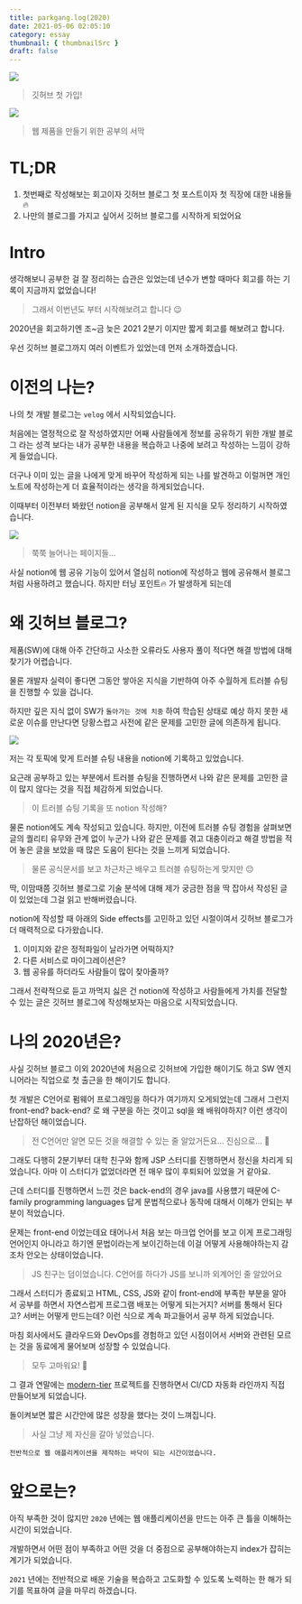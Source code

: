 ```yaml
---
title: parkgang.log(2020)
date: 2021-05-06 02:05:10
category: essay
thumbnail: { thumbnailSrc }
draft: false
---
```


![](./images/2020-retrospective/1.png)

> 깃허브 첫 가입!

![](./images/2020-retrospective/2.png)

> 웹 제품을 만들기 위한 공부의 서막

# TL;DR

1. 첫번째로 작성해보는 회고이자 깃허브 블로그 첫 포스트이자 첫 직장에 대한 내용들 🔥
1. 나만의 블로그를 가지고 싶어서 깃허브 블로그를 시작하게 되었어요

# Intro

생각해보니 공부한 걸 잘 정리하는 습관은 있었는데 년수가 변할 때마다 회고를 하는 기록이 지금까지 없었습니다!

> 그래서 이번년도 부터 시작해보려고 합니다 😉

2020년을 회고하기엔 조~금 늦은 2021 2분기 이지만 짧게 회고를 해보려고 합니다.

우선 깃허브 블로그까지 여러 이벤트가 있었는데 먼저 소개하겠습니다.

# 이전의 나는?

나의 첫 개발 블로그는 `velog` 에서 시작되었습니다.

처음에는 열정적으로 잘 작성하였지만 어째 사람들에게 정보를 공유하기 위한 개발 블로그 라는 성격 보다는 내가 공부한 내용을 복습하고 나중에 보려고 작성하는 느낌이 강하게 들었습니다.

더구나 이미 있는 글을 나에게 맞게 바꾸어 작성하게 되는 나를 발견하고 이럴꺼면 개인 노트에 작성하는게 더 효율적이라는 생각을 하게되었습니다.

이때부터 이전부터 봐왔던 notion을 공부해서 알게 된 지식을 모두 정리하기 시작하였습니다.

![](./images/2020-retrospective/3.png)

> 쭉쭉 늘어나는 페이지들...

사실 notion에 웹 공유 기능이 있어서 열심히 notion에 작성하고 웹에 공유해서 블로그 처럼 사용하려고 했습니다. 하지만 터닝 포인트🔥 가 발생하게 되는데

# 왜 깃허브 블로그?

제품(SW)에 대해 아주 간단하고 사소한 오류라도 사용자 풀이 적다면 해결 방법에 대해 찾기가 어렵습니다.

물론 개발자 실력이 좋다면 그동안 쌓아온 지식을 기반하여 아주 수월하게 트러블 슈팅을 진행할 수 있을 겁니다.

하지만 깊은 지식 없이 SW가 `돌아가는 것에 치중` 하여 학습된 상태로 예상 하지 못한 새로운 이슈를 만난다면 당황스럽고 사전에 같은 문제를 고민한 글에 의존하게 됩니다.

![](./images/2020-retrospective/4.png)

저는 각 토픽에 맞게 트러블 슈팅 내용을 notion에 기록하고 있었습니다.

요근래 공부하고 있는 부분에서 트러블 슈팅을 진행하면서 나와 같은 문제를 고민한 글이 많지 않다는 것을 직접 체감하게 되었습니다.

> 이 트러블 슈팅 기록을 또 notion 작성해?

물론 notion에도 계속 작성되고 있습니다. 하지만, 이전에 트러블 슈팅 경험을 살펴보면 글의 퀄리티 유무와 관계 없이 누군가 나와 같은 문제를 겪고 대충이라고 해결 방법을 적어 놓은 글을 보았을 때 많은 도움이 된다는 것을 느끼게 되었습니다.

> 물론 공식문서를 보고 차근차근 배우고 트러블 슈팅하는게 맞지만 😔

딱, 이맘때쯤 깃허브 블로그로 기술 분석에 대해 제가 궁금한 점을 딱 잡아서 작성된 글이 있었는데 그걸 읽고 반해버렸습니다.

notion에 작성할 때 아래의 Side effects를 고민하고 있던 시절이여서 깃허브 블로그가 더 매력적으로 다가왔습니다.

1. 이미지와 같은 정적파일이 날라가면 어떡하지?
1. 다른 서비스로 마이그레이션은?
1. 웹 공유를 하더라도 사람들이 많이 찾아줄까?

그래서 전략적으로 듣고 까먹지 싫은 건 notion에 작성하고 사람들에게 가치를 전달할 수 있는 글은 깃허브 블로그에 작성해보자는 마음으로 시작되었습니다.

# 나의 2020년은?

사실 깃허브 블로그 이외 2020년에 처음으로 깃허브에 가입한 해이기도 하고 SW 엔지니어라는 직업으로 첫 출근을 한 해이기도 합니다.

첫 개발은 C언어로 펌웨어 프로그래밍을 하다가 여기까지 오게되었는데 그래서 그런지 front-end? back-end? 로 왜 구분을 하는 것이고 sql을 왜 배워야하지? 이런 생각이 난잡하던 해이었습니다.

> 전 C언어만 알면 모든 것을 해결할 수 있는 줄 알았거든요... 진심으로... 🥴

그래도 다행히 2분기부터 대학 친구와 함께 JSP 스터디를 진행하면서 정신을 차리게 되었습니다. 아마 이 스터디가 없었더라면 전 매우 많이 후퇴되어 있었을 거 같아요.

근데 스터디를 진행하면서 느낀 것은 back-end의 경우 java를 사용헀기 때문에 C-family programming languages 답게 문법적으로나 동작에 대해서 이해가 안되는 부분이 적었습니다.

문제는 front-end 이었는데요 태어나서 처음 보는 마크업 언어를 보고 이게 프로그래밍 언어인지 아니라고 하기엔 문법이라는게 보이긴하는데 이걸 어떻게 사용해야하는지 감조차 안오는 상태이었습니다.

> JS 친구는 덤이었습니다. C언어를 하다가 JS를 보니까 외계어인 줄 알았어요

그래서 스터디가 종료되고 HTML, CSS, JS와 같이 front-end에 부족한 부분을 알아서 공부를 하면서 자연스럽게 프로그램 배포는 어떻게 되는거지? 서버를 통해서 된다고? 서버는 어떻게 만드는데? 이런 식으로 계속 파고들어서 공부 하게 되었습니다.

마침 회사에서도 클라우드와 DevOps를 경험하고 있던 시점이어서 서버와 관련된 모르는 것을 동료에게 물어보며 성장할 수 있었습니다.

> 모두 고마워요! 🥰

그 결과 연말에는 [modern-tier](https://github.com/parkgang/modern-tier) 프로젝트를 진행하면서 CI/CD 자동화 라인까지 직접 만들어보게 되었습니다.

돌이켜보면 짧은 시간안에 많은 성장을 했다는 것이 느껴집니다.

> 사실 그냥 제 자신을 갈아 넣었습니다.

```
전반적으로 웹 애플리케이션을 제작하는 바닥이 되는 시간이었습니다.
```

# 앞으로는?

아직 부족한 것이 많지만 `2020` 년에는 웹 애플리케이션을 만드는 아주 큰 틀을 이해하는 시간이 되었습니다.

개발하면서 어떤 점이 부족하고 어떤 것을 더 중점으로 공부해야하는지 index가 잡히는 계기가 되었습니다.

`2021` 년에는 전반적으로 배운 기술을 복습하고 고도화할 수 있도록 노력하는 한 해가 되기를 목표하여 글을 마무리 하겠습니다.
